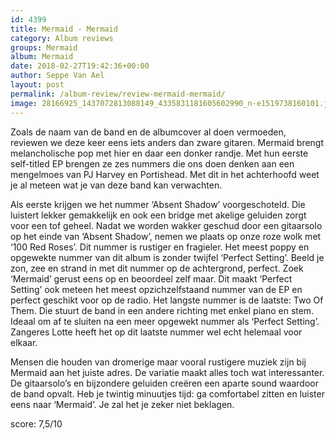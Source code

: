 ```yaml
---
id: 4399
title: Mermaid - Mermaid
category: Album reviews
groups: Mermaid
album: Mermaid
date: 2018-02-27T19:42:36+00:00
author: Seppe Van Ael
layout: post
permalink: /album-review/review-mermaid-mermaid/
image: 28166925_1437072813088149_4335831181605602990_n-e1519738160101.jpg
---
```

Zoals de naam van de band en de albumcover al doen vermoeden, reviewen we deze keer eens iets anders dan zware gitaren. Mermaid brengt melancholische pop met hier en daar een donker randje. Met hun eerste self-titled EP brengen ze zes nummers die ons doen denken aan een mengelmoes van PJ Harvey en Portishead. Met dit in het achterhoofd weet je al meteen wat je van deze band kan verwachten.

Als eerste krijgen we het nummer ‘Absent Shadow’ voorgeschoteld. Die luistert lekker gemakkelijk en ook een bridge met akelige geluiden zorgt voor een tof geheel. Nadat we worden wakker geschud door een gitaarsolo op het einde van ‘Absent Shadow’, nemen we plaats op onze roze wolk met ‘100 Red Roses’. Dit nummer is rustiger en fragieler. Het meest poppy en opgewekte nummer van dit album is zonder twijfel ‘Perfect Setting’. Beeld je zon, zee en strand in met dit nummer op de achtergrond, perfect. Zoek ‘Mermaid’ gerust eens op en beoordeel zelf maar. Dit maakt ‘Perfect Setting’ ook meteen het meest opzichzelfstaand nummer van de EP en perfect geschikt voor op de radio. Het langste nummer is de laatste: Two Of Them. Die stuurt de band in een andere richting met enkel piano en stem. Ideaal om af te sluiten na een meer opgewekt nummer als ‘Perfect Setting’. Zangeres Lotte heeft het op dit laatste nummer wel echt helemaal voor elkaar.

Mensen die houden van dromerige maar vooral rustigere muziek zijn bij Mermaid aan het juiste adres. De variatie maakt alles toch wat interessanter. De gitaarsolo’s en bijzondere geluiden creëren een aparte sound waardoor de band opvalt. Heb je twintig minuutjes tijd: ga comfortabel zitten en luister eens naar ‘Mermaid’. Je zal het je zeker niet beklagen.

score: 7,5/10

&nbsp;